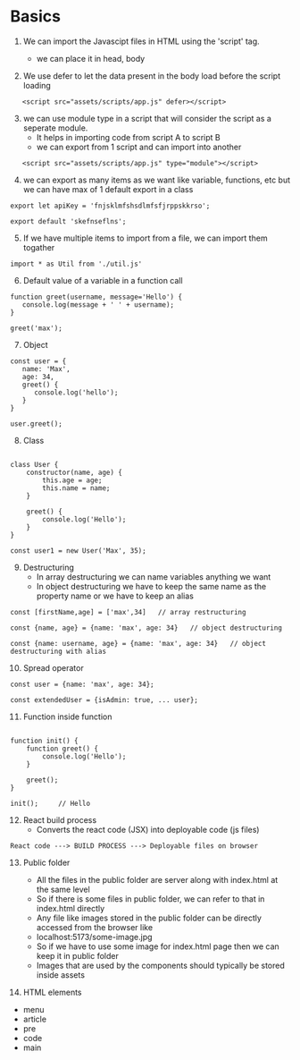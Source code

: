 # Basics

1. We can import the Javascipt files in HTML using the 'script' tag.
   - we can place it in head, body

2. We use defer to let the data present in the body load before the script loading

```
   <script src="assets/scripts/app.js" defer></script>
```

3. we can use module type in a script that will consider the script as a seperate module.
   - It helps in importing code from script A to script B
   - we can export from 1 script and can import into another

```
   <script src="assets/scripts/app.js" type="module"></script>
```

4. we can export as many items as we want like variable, functions, etc but we can have max of 1 default export in a class

```
export let apiKey = 'fnjsklmfshsdlmfsfjrppskkrso';

export default 'skefnseflns';
```

5. If we have multiple items to import from a file, we can import them togather

```
import * as Util from './util.js'
```

6. Default value of a variable in a function call

```
function greet(username, message='Hello') {
   console.log(message + ' ' + username);
}

greet('max');
```

7. Object

```
const user = {
   name: 'Max',
   age: 34,
   greet() {
      console.log('hello');
   }
}

user.greet();
```

8. Class

```

class User {
    constructor(name, age) {
        this.age = age;
        this.name = name;
    }

    greet() {
        console.log('Hello');
    }
}

const user1 = new User('Max', 35);
```

9. Destructuring
    - In array destructuring we can name variables anything we want
    - In object destructuring we have to keep the same name as the property name or we have to keep an alias

```
const [firstName,age] = ['max',34]   // array restructuring

const {name, age} = {name: 'max', age: 34}   // object destructuring

const {name: username, age} = {name: 'max', age: 34}   // object destructuring with alias
```

10. Spread operator

```
const user = {name: 'max', age: 34};

const extendedUser = {isAdmin: true, ... user};

```

11. Function inside function

```

function init() {
    function greet() {
        console.log('Hello');
    }

    greet();
}

init();     // Hello
```

12. React build process
    - Converts the react code (JSX) into deployable code (js files)

```
React code ---> BUILD PROCESS ---> Deployable files on browser

```

13. Public folder
    - All the files in the public folder are server along with index.html at the same level
    - So if there is some files in public folder, we can refer to that in index.html directly
    - Any file like images stored in the public folder can be directly accessed from the browser like
    - localhost:5173/some-image.jpg
    - So if we have to use some image for index.html page then we can keep it in public folder
    - Images that are used by the components should typically be stored inside assets


14. HTML elements
   - menu
   - article
   - pre
   - code
   - main